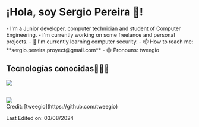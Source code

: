
<h1>¡Hola, soy Sergio Pereira 👋!</h1>
- I'm a Junior developer, computer technician and student of Computer Engineering.
- I'm currently working on some freelance and personal projects.
- 🌱 I'm currently learning computer security.
- 📫 How to reach me: **sergio.pereira.proyect@gmail.com**
- 😄 Pronouns: tweegio

</p>
<h2 >Tecnologías conocidas👨🏻‍💻</h2>
<!--tech stack icons-->
<p align="left">
  <a href="https://skillicons.dev">
    <img src="https://skillicons.dev/icons?i=java,python,javascript,css,html,bootstrap,nodejs,mysql,sqlite,git,github,vscode,linux,ai,ps&perline=12" />
  </a>
</p>
<br>
<img src="https://user-images.githubusercontent.com/73097560/115834477-dbab4500-a447-11eb-908a-139a6edaec5c.gif"> 
      <div class="social-icons">
            <a href="https://github.com/tuusuario" target="_blank"><i class="fab fa-github"></i></a>
            <a href="https://www.linkedin.com/in/tuusuario" target="_blank"><i class="fab fa-linkedin"></i></a>
            <a href="mailto:tuemail@gmail.com" target="_blank"><i class="fas fa-envelope"></i></a>
        </div>
    </div>
</body>
</html>
Credit: [tweegio](https://github.com/tweegio)

Last Edited on: 03/08/2024
